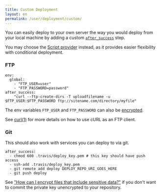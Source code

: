 ```yaml
---
title: Custom Deployment
layout: en
permalink: /user/deployment/custom/
---
```


You can easily deploy to your own server the way you would deploy from your local machine by adding a custom [`after_success`](/user/customizing-the-build/) step.

You may choose the [Script provider](/user/deployment/script/) instead, as it provides
easier flexibility with conditional deployment.

### FTP

    env:
      global:
        - "FTP_USER=user"
        - "FTP_PASSWORD=password"
    after_success:
        "curl --ftp-create-dirs -T uploadfilename -u $FTP_USER:$FTP_PASSWORD ftp://sitename.com/directory/myfile"

The env variables `FTP_USER` and `FTP_PASSWORD` can also be [encrypted](/user/encryption-keys/).

See [curl(1)](http://curl.haxx.se/docs/manpage.html) for more details on how to use cURL as an FTP client.

### Git

This should also work with services you can deploy to via git.

    after_success:
      - chmod 600 .travis/deploy_key.pem # this key should have push access
      - ssh-add .travis/deploy_key.pem
      - git remote add deploy DEPLOY_REPO_URI_GOES_HERE
      - git push deploy

See ["How can I encrypt files that include sensitive data?"](/user/travis-pro/#How-can-I-encrypt-files-that-include-sensitive-data%3F) if you don't want to commit the private key unencrypted to your repository.
